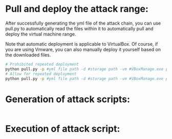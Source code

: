 # Pull and deploy the attack range: 
After successfully generating the yml file of the attack chain, you can use pull.py to automatically read the files within it to automatically pull and deploy the virtual machine range. 

Note that automatic deployment is applicable to VirtualBox. Of course, if you are using Vmware, you can also manually deploy it yourself based on the downloaded files.



```bash
# Prohibited repeated deployment
python pull.py -p #yml file path -d #storage path -vm #VBoxManage.exe path -nr
# Allow for repeated deployment
python pull.py -p #yml file path -d #storage path -vm #VBoxManage.exe path -r
```
# Generation of attack scripts: 


```bash
```
# Execution of attack script: 


```bash
```

